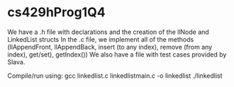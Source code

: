# cs429hProg1Q4

We have a .h file with declarations and the creation of the llNode and LinkedList structs
In the .c file, we implement all of the methods (llAppendFront, llAppendBack, insert (to any index), remove (from any index), get/set), getIndex())
We also have a file with test cases provided by Slava.

Compile/run using:
gcc linkedlist.c linkedlistmain.c -o linkedlist
./linkedlist
